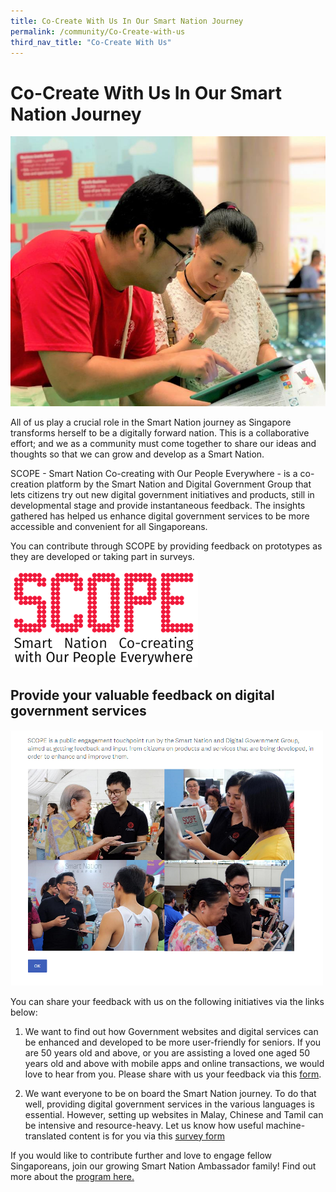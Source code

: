 ```yaml
---
title: Co-Create With Us In Our Smart Nation Journey
permalink: /community/Co-Create-with-us
third_nav_title: "Co-Create With Us"
---
```


# Co-Create With Us In Our Smart Nation Journey

![Member of public doing SCOPE with a Smart Nation Ambassador](/images/_community/scope-sn-ambassdor.jpg)

All of us play a crucial role in the Smart Nation journey as Singapore transforms herself to be a digitally forward nation. This is a collaborative effort; and we as a community must come together to share our ideas and thoughts so that we can grow and develop as a Smart Nation.

SCOPE - Smart Nation Co-creating with Our People Everywhere - is a co-creation platform by the Smart Nation and Digital Government Group that lets citizens try out new digital government initiatives and products, still in developmental stage and provide instantaneous feedback. The insights gathered has helped us enhance digital government services to be more accessible and convenient for all Singaporeans.

You can contribute through SCOPE by providing feedback on prototypes as they are developed or taking part in surveys.

![SCOPE Logo](/images/_community/scope-logo.png)

## Provide your valuable feedback on digital government services

![SCOPE Screenshot](/images/_community/scope-outreach-screenshot.png)

You can share your feedback with us on the following initiatives via the links below:

1.  We want to find out how Government websites and digital services can be enhanced and developed to be more user-friendly for seniors. If you are 50 years old and above, or you are assisting a loved one aged 50 years old and above with mobile apps and online transactions, we would love to hear from you. Please share with us your feedback via this [form](https://www.research.net/r/Digital4seniors).
    
2.  We want everyone to be on board the Smart Nation journey. To do that well, providing digital government services in the various languages is essential. However, setting up websites in Malay, Chinese and Tamil can be intensive and resource-heavy. Let us know how useful machine-translated content is for you via this [survey form](https://www.research.net/r/MultilanguageGovt)

If you would like to contribute further and love to engage fellow Singaporeans, join our growing Smart Nation Ambassador family! Find out more about the [program here.](https://www.smartnation.gov.sg/whats-new/be-a-smart-nation-ambassador)
